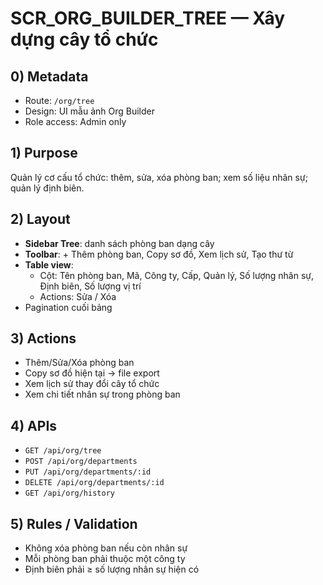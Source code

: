 # SCR_ORG_BUILDER_TREE — Xây dựng cây tổ chức

## 0) Metadata
- Route: `/org/tree`
- Design: UI mẫu ảnh Org Builder
- Role access: Admin only

## 1) Purpose
Quản lý cơ cấu tổ chức: thêm, sửa, xóa phòng ban; xem số liệu nhân sự; quản lý định biên.

## 2) Layout
- **Sidebar Tree**: danh sách phòng ban dạng cây
- **Toolbar**: + Thêm phòng ban, Copy sơ đồ, Xem lịch sử, Tạo thư từ
- **Table view**:
  - Cột: Tên phòng ban, Mã, Công ty, Cấp, Quản lý, Số lượng nhân sự, Định biên, Số lượng vị trí
  - Actions: Sửa / Xóa
- Pagination cuối bảng

## 3) Actions
- Thêm/Sửa/Xóa phòng ban
- Copy sơ đồ hiện tại → file export
- Xem lịch sử thay đổi cây tổ chức
- Xem chi tiết nhân sự trong phòng ban

## 4) APIs
- `GET /api/org/tree`
- `POST /api/org/departments`
- `PUT /api/org/departments/:id`
- `DELETE /api/org/departments/:id`
- `GET /api/org/history`

## 5) Rules / Validation
- Không xóa phòng ban nếu còn nhân sự
- Mỗi phòng ban phải thuộc một công ty
- Định biên phải ≥ số lượng nhân sự hiện có
